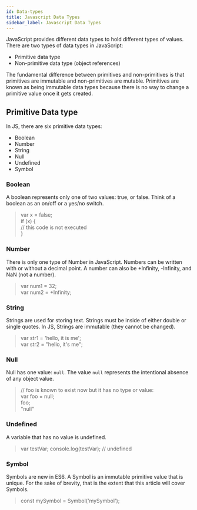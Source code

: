 ```yaml
---
id: Data-types
title: Javascript Data Types
sidebar_label: Javascript Data Types
---
```


JavaScript provides different data types to hold different types of values. There are two types of data types in JavaScript:
- Primitive data type
- Non-primitive data type (object references)

The fundamental difference between primitives and non-primitives is that primitives are immutable and non-primitives are mutable.
Primitives are known as being immutable data types because there is no way to change a primitive value once it gets created.

## Primitive Data type
In JS, there are six primitive data types:

- Boolean
- Number
- String
- Null
- Undefined
- Symbol

### Boolean

A boolean represents only one of two values: true, or false. Think of a boolean as an on/off or a yes/no switch.

> var x = false;  
        if (x) {  
        // this code is not executed  
        }

### Number

There is only one type of Number in JavaScript. Numbers can be written with or without a decimal point. A number can also be +Infinity, -Infinity, and NaN (not a number).

>    var num1 = 32;  
    var num2 = +Infinity;

### String

Strings are used for storing text. Strings must be inside of either double or single quotes. In JS, Strings are immutable (they cannot be changed).

>    var str1 = 'hello, it is me';  
     var str2 = "hello, it's me";

### Null

Null has one value: `null`. The value `null` represents the intentional absence of any object value.

>   // foo is known to exist now but it has no type or value:  
    var foo = null;   
    foo;   
    "null"

### Undefined

A variable that has no value is undefined.

>    var testVar;
    console.log(testVar); // undefined

### Symbol

Symbols are new in ES6. A Symbol is an immutable primitive value that is unique. For the sake of brevity, that is the extent that this article will cover Symbols.

> const mySymbol = Symbol('mySymbol');
